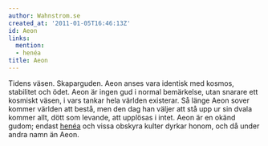 ```yaml
---
author: Wahnstrom.se
created_at: '2011-01-05T16:46:13Z'
id: Aeon
links:
  mention:
  - henéa
title: Aeon
---
```


Tidens väsen. Skaparguden. Aeon anses vara identisk med kosmos, stabilitet och ödet. Aeon är ingen
gud i normal bemärkelse, utan snarare ett kosmiskt väsen, i vars tankar hela världen existerar. Så
länge Aeon sover kommer världen att bestå, men den dag han väljer att stå upp ur sin dvala kommer
allt, dött som levande, att upplösas i intet. Aeon är en okänd gudom; endast [henéa] och vissa
obskyra kulter dyrkar honom, och då under andra namn än Aeon.

  [henéa]: henéa
